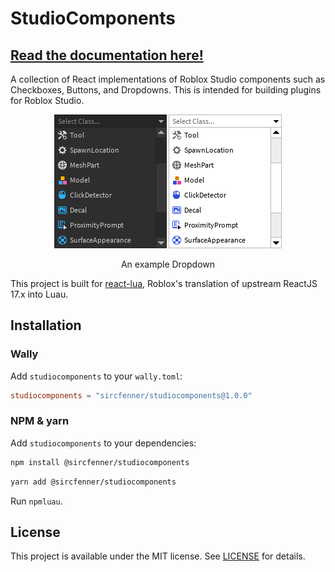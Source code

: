 # StudioComponents

## [Read the documentation here!](https://sircfenner.github.io/StudioComponents/)

A collection of React implementations of Roblox Studio components such as Checkboxes, Buttons, and Dropdowns. This is intended for building plugins for Roblox Studio.

<p align="center">
  <img src=".moonwave/static/components/dropdown/dark.png" />
  <img src=".moonwave/static/components/dropdown/light.png" /> 
</p>
<p align="center">An example Dropdown</p>

This project is built for [react-lua](https://github.com/jsdotlua/react-lua), Roblox's translation
of upstream ReactJS 17.x into Luau.

## Installation

### Wally

Add `studiocomponents` to your `wally.toml`:

```toml
studiocomponents = "sircfenner/studiocomponents@1.0.0"
```

### NPM & yarn

Add `studiocomponents` to your dependencies:

```bash
npm install @sircfenner/studiocomponents
```

```bash
yarn add @sircfenner/studiocomponents
```

Run `npmluau`.

## License

This project is available under the MIT license. See [LICENSE](LICENSE) for details.
